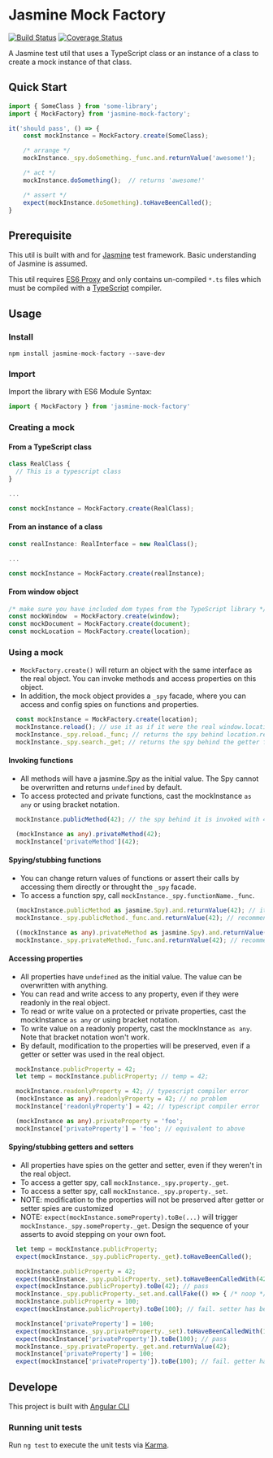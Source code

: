 # Jasmine Mock Factory

[![Build Status](https://api.travis-ci.org/henrysun918/jasmine-mock-factory.svg?branch=master)](https://travis-ci.org/henrysun918/jasmine-mock-factory) [![Coverage Status](https://coveralls.io/repos/github/henrysun918/jasmine-mock-factory/badge.svg?branch=master)](https://coveralls.io/github/henrysun918/jasmine-mock-factory?branch=master)

A Jasmine test util that uses a TypeScript class or an instance of a class to create a mock instance of that class.

## Quick Start

```TypeScript
import { SomeClass } from 'some-library';
import { MockFactory} from 'jasmine-mock-factory';

it('should pass', () => {
    const mockInstance = MockFactory.create(SomeClass);

    /* arrange */
    mockInstance._spy.doSomething._func.and.returnValue('awesome!');

    /* act */
    mockInstance.doSomething();  // returns 'awesome!'

    /* assert */
    expect(mockInstance.doSomething).toHaveBeenCalled();
}
```

## Prerequisite

This util is built with and for [Jasmine](https://jasmine.github.io/) test framework. Basic understanding of Jasmine is assumed.

This util requires [ES6 Proxy](https://developer.mozilla.org/en-US/docs/Web/JavaScript/Reference/Global_Objects/Proxy) and only contains un-compiled `*.ts` files which must be compiled with a [TypeScript](https://www.typescriptlang.org/) compiler.



## Usage
### Install
```Shell
npm install jasmine-mock-factory --save-dev
```

### Import
Import the library with ES6 Module Syntax:
```TypeScript
import { MockFactory } from 'jasmine-mock-factory'
```

### Creating a mock

#### From a TypeScript class
```TypeScript
class RealClass {
  // This is a typescript class
}

...

const mockInstance = MockFactory.create(RealClass);
```

#### From an instance of a class
```TypeScript
const realInstance: RealInterface = new RealClass();

...

const mockInstance = MockFactory.create(realInstance);
```

#### From window object
```TypeScript
/* make sure you have included dom types from the TypeScript library */
const mockWindow  = MockFactory.create(window);
const mockDocument = MockFactory.create(document);
const mockLocation = MockFactory.create(location);
```

### Using a mock
 * `MockFactory.create()` will return an object with the same interface as the real object. You can invoke methods and access properties on this object.
 * In addition, the mock object provides a `_spy` facade, where you can access and config spies on functions and properties.
```TypeScript
  const mockInstance = MockFactory.create(location);
  mockInstance.reload(); // use it as if it were the real window.location
  mockInstance._spy.reload._func; // returns the spy behind location.reload
  mockInstance._spy.search._get; // returns the spy behind the getter for location.search
```

#### Invoking functions
 * All methods will have a jasmine.Spy as the initial value. The Spy cannot be overwritten and returns `undefined` by default.
 * To access protected and private functions, cast the mockInstance `as any` or using bracket notation.
```TypeScript
  mockInstance.publicMethod(42); // the spy behind it is invoked with 42

  (mockInstance as any).privateMethod(42);
  mockInstance['privateMethod'](42);
```

#### Spying/stubbing functions
 * You can change return values of functions or assert their calls by accessing them directly or throught the `_spy` facade.
 * To access a function spy, call `mockInstance._spy.functionName._func`.
 ```TypeScript
   (mockInstance.publicMethod as jasmine.Spy).and.returnValue(42); // it works, but requires casting
   mockInstance._spy.publicMethod._func.and.returnValue(42); // recommended!

   ((mockInstance as any).privateMethod as jasmine.Spy).and.returnValue(42); // it works, but requires two castings
   mockInstance._spy.privateMethod._func.and.returnValue(42); // recommended!
```

#### Accessing properties
 * All properties have `undefined` as the initial value. The value can be overwritten with anything.
 * You can read and write access to any property, even if they were readonly in the real object.
 * To read or write value on a protected or private properties, cast the mockInstance `as any` or using bracket notation.
 * To write value on a readonly property, cast the mockInstance `as any`. Note that bracket notation won't work.
 * By default, modification to the properties will be preserved, even if a getter or setter was used in the real object.
```TypeScript
  mockInstance.publicProperty = 42;
  let temp = mockInstance.publicProperty; // temp = 42;

  mockInstance.readonlyProperty = 42; // typescript compiler error
  (mockInstance as any).readonlyProperty = 42; // no problem
  mockInstance['readonlyProperty'] = 42; // typescript compiler error

  (mockInstance as any).privateProperty = 'foo';
  mockInstance['privateProperty'] = 'foo'; // equivalent to above
```

#### Spying/stubbing getters and setters
 * All properties have spies on the getter and setter, even if they weren't in the real object.
 * To access a getter spy, call `mockInstance._spy.property._get`.
 * To access a setter spy, call `mockInstance._spy.property._set`.
 * NOTE: modification to the properties will not be preserved after getter or setter spies are customized
 * NOTE: `expect(mockInstance.someProperty).toBe(...)` will trigger `mockInstance._spy.someProperty._get`. Design the sequence of your asserts to avoid stepping on your own foot.
```TypeScript
  let temp = mockInstance.publicProperty;
  expect(mockInstance._spy.publicProperty._get).toHaveBeenCalled();

  mockInstance.publicProperty = 42;
  expect(mockInstance._spy.publicProperty._set).toHaveBeenCalledWith(42);
  expect(mockInstance.publicProperty).toBe(42); // pass
  mockInstance._spy.publicProperty._set.and.callFake(() => { /* noop */});
  mockInstance.publicProperty = 100;
  expect(mockInstance.publicProperty).toBe(100); // fail. setter has been customized

  mockInstance['privateProperty'] = 100;
  expect(mockInstance._spy.privateProperty._set).toHaveBeenCalledWith(100);
  expect(mockInstance['privateProperty']).toBe(100); // pass
  mockInstance._spy.privateProperty._get.and.returnValue(42);
  mockInstance['privateProperty'] = 100;
  expect(mockInstance['privateProperty']).toBe(100); // fail. getter has been customzied
```

## Develope
This project is built with [Angular CLI](https://cli.angular.io/)

### Running unit tests
Run `ng test` to execute the unit tests via [Karma](https://karma-runner.github.io).
